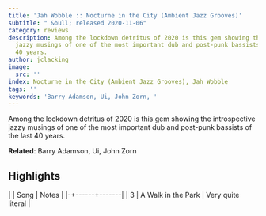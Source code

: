 ```yaml
---
title: 'Jah Wobble :: Nocturne in the City (Ambient Jazz Grooves)'
subtitle: " &bull; released 2020-11-06"
category: reviews
description: Among the lockdown detritus of 2020 is this gem showing the introspective
  jazzy musings of one of the most important dub and post-punk bassists of the last
  40 years.
author: jclacking
image:
  src: ''
index: Nocturne in the City (Ambient Jazz Grooves), Jah Wobble
tags: ''
keywords: 'Barry Adamson, Ui, John Zorn, '
---
```

Among the lockdown detritus of 2020 is this gem showing the introspective jazzy musings of one of the most important dub and post-punk bassists of the last 40 years.<!--more-->

**Related**: Barry Adamson, Ui, John Zorn

## Highlights

| | Song | Notes |
|-+------+-------|
| 3 | A Walk in the Park | Very quite literal |

